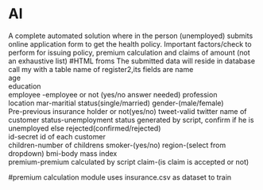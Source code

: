 # AI
A complete automated solution where in the person (unemployed) submits online application form to get the health policy. Important factors/check to perform for issuing policy, premium calculation and claims of amount (not an exhaustive list)
#HTML froms
The submitted data will reside in database call my with a table name of register2,its fields are
name 	
age 	
education 	
employee -employee or not (yes/no answer needed)
profession 	
location
mar-maritial status(single/married)	
gender-(male/female) 	
Pre-previous insurance holder or not(yes/no) 
tweet-valid twitter name of customer
status-unemployment status generated by script, confirm if he is unemployed else rejected(confirmed/rejected) 	
id-secret id of each customer 	
children-number of childrens 
smoker-(yes/no)
region-(select from dropdown)
bmi-body mass index 	
premium-premium calculated by script
claim-(is claim is accepted or not)

#premium calculation module
uses insurance.csv as dataset to train
